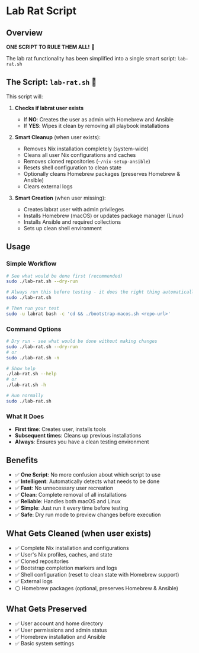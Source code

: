 # Lab Rat Script

## Overview

**ONE SCRIPT TO RULE THEM ALL!** 🔬

The lab rat functionality has been simplified into a single smart script: `lab-rat.sh`

## The Script: `lab-rat.sh` 🔬

This script will:

1. **Checks if labrat user exists**
   - If **NO**: Creates the user as admin with Homebrew and Ansible
   - If **YES**: Wipes it clean by removing all playbook installations

2. **Smart Cleanup** (when user exists):
   - Removes Nix installation completely (system-wide)
   - Cleans all user Nix configurations and caches
   - Removes cloned repositories (`~/nix-setup-ansible`)
   - Resets shell configuration to clean state
   - Optionally cleans Homebrew packages (preserves Homebrew & Ansible)
   - Clears external logs

3. **Smart Creation** (when user missing):
   - Creates labrat user with admin privileges
   - Installs Homebrew (macOS) or updates package manager (Linux)
   - Installs Ansible and required collections
   - Sets up clean shell environment

## Usage

### Simple Workflow

```bash
# See what would be done first (recommended)
sudo ./lab-rat.sh --dry-run

# Always run this before testing - it does the right thing automatically
sudo ./lab-rat.sh

# Then run your test
sudo -u labrat bash -c 'cd && ./bootstrap-macos.sh <repo-url>'
```

### Command Options

```bash
# Dry run - see what would be done without making changes
sudo ./lab-rat.sh --dry-run
# or
sudo ./lab-rat.sh -n

# Show help
./lab-rat.sh --help
# or  
./lab-rat.sh -h

# Run normally
sudo ./lab-rat.sh
```

### What It Does

- **First time**: Creates user, installs tools
- **Subsequent times**: Cleans up previous installations
- **Always**: Ensures you have a clean testing environment

## Benefits

- ✅ **One Script**: No more confusion about which script to use
- ✅ **Intelligent**: Automatically detects what needs to be done
- ✅ **Fast**: No unnecessary user recreation
- ✅ **Clean**: Complete removal of all installations
- ✅ **Reliable**: Handles both macOS and Linux
- ✅ **Simple**: Just run it every time before testing
- ✅ **Safe**: Dry run mode to preview changes before execution

## What Gets Cleaned (when user exists)

- ✅ Complete Nix installation and configurations
- ✅ User's Nix profiles, caches, and state
- ✅ Cloned repositories
- ✅ Bootstrap completion markers and logs
- ✅ Shell configuration (reset to clean state with Homebrew support)
- ✅ External logs
- ⚪ Homebrew packages (optional, preserves Homebrew & Ansible)

## What Gets Preserved

- ✅ User account and home directory
- ✅ User permissions and admin status  
- ✅ Homebrew installation and Ansible
- ✅ Basic system settings
